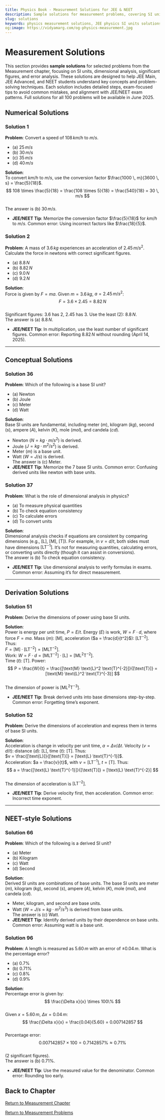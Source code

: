 ```yaml
---
title: Physics Book - Measurement Solutions for JEE & NEET
description: Sample solutions for measurement problems, covering SI units, dimensional analysis, significant figures, and error analysis, tailored for JEE and NEET preparation.
slug: solutions
keywords: physics measurement solutions, JEE physics SI units solutions, NEET physics dimensional analysis solutions, significant figures
og:image: https://vidyamarg.com/og-physics-measurement.jpg
---
```


# Measurement Solutions

This section provides **sample solutions** for selected problems from the Measurement chapter, focusing on SI units, dimensional analysis, significant figures, and error analysis. These solutions are designed to help JEE Main, JEE Advanced, and NEET students understand key concepts and problem-solving techniques. Each solution includes detailed steps, exam-focused tips to avoid common mistakes, and alignment with JEE/NEET exam patterns. Full solutions for all 100 problems will be available in June 2025.

## Numerical Solutions

### Solution 1
**Problem**: Convert a speed of $108 \, km/h$ to $m/s$.  
- (a) $25 \, m/s$  
- (b) $30 \, m/s$  
- (c) $35 \, m/s$  
- (d) $40 \, m/s$

**Solution**:  
To convert $km/h$ to $m/s$, use the conversion factor $\frac{1000 \, m}{3600 \, s} = \frac{5}{18}$.  
$$
108 \times \frac{5}{18} = \frac{108 \times 5}{18} = \frac{540}{18} = 30 \, m/s
$$  
The answer is (b) $30 \, m/s$.  
- **JEE/NEET Tip**: Memorize the conversion factor $\frac{5}{18}$ for $km/h$ to $m/s$. Common error: Using incorrect factors like $\frac{18}{5}$.

### Solution 2
**Problem**: A mass of $3.6 \, kg$ experiences an acceleration of $2.45 \, m/s^2$. Calculate the force in newtons with correct significant figures.  
- (a) $8.8 \, N$  
- (b) $8.82 \, N$  
- (c) $9.0 \, N$  
- (d) $9.2 \, N$

**Solution**:  
Force is given by $F = m a$. Given $m = 3.6 \, kg$, $a = 2.45 \, m/s^2$:  
$$
F = 3.6 \times 2.45 = 8.82 \, N
$$  
Significant figures: $3.6$ has 2, $2.45$ has 3. Use the least (2): $8.8 \, N$.  
The answer is (a) $8.8 \, N$.  
- **JEE/NEET Tip**: In multiplication, use the least number of significant figures. Common error: Reporting $8.82 \, N$ without rounding (April 14, 2025).

---

## Conceptual Solutions

### Solution 36
**Problem**: Which of the following is a base SI unit?  
- (a) Newton  
- (b) Joule  
- (c) Meter  
- (d) Watt

**Solution**:  
Base SI units are fundamental, including meter ($m$), kilogram ($kg$), second ($s$), ampere ($A$), kelvin ($K$), mole ($mol$), and candela ($cd$).  
- Newton ($N = kg \cdot m / s^2$) is derived.  
- Joule ($J = kg \cdot m^2 / s^2$) is derived.  
- Meter ($m$) is a base unit.  
- Watt ($W = J/s$) is derived.  
The answer is (c) Meter.  
- **JEE/NEET Tip**: Memorize the 7 base SI units. Common error: Confusing derived units like newton with base units.

### Solution 37
**Problem**: What is the role of dimensional analysis in physics?  
- (a) To measure physical quantities  
- (b) To check equation consistency  
- (c) To calculate errors  
- (d) To convert units

**Solution**:  
Dimensional analysis checks if equations are consistent by comparing dimensions (e.g., $[\text{L}]$, $[\text{M}]$, $[\text{T}]$). For example, in $v = d / t$, both sides must have dimensions $[\text{L} \text{T}^{-1}]$. It’s not for measuring quantities, calculating errors, or converting units directly (though it can assist in conversions).  
The answer is (b) To check equation consistency.  
- **JEE/NEET Tip**: Use dimensional analysis to verify formulas in exams. Common error: Assuming it’s for direct measurement.

---

## Derivation Solutions

### Solution 51
**Problem**: Derive the dimensions of power using base SI units.

**Solution**:  
Power is energy per unit time, $P = E / t$. Energy ($E$) is work, $W = F \cdot d$, where force $F = m a$. Mass ($m$): $[\text{M}]$, acceleration ($a = \frac{d}{t^2}$): $[\text{L} \text{T}^{-2}]$. Thus:  
$F = [\text{M}] \cdot [\text{L} \text{T}^{-2}] = [\text{M} \text{L} \text{T}^{-2}]$.  
Work: $W = F \cdot d = [\text{M} \text{L} \text{T}^{-2}] \cdot [\text{L}] = [\text{M} \text{L}^2 \text{T}^{-2}]$.  
Time ($t$): $[\text{T}]$. Power:  
$$
P = \frac{W}{t} = \frac{[\text{M} \text{L}^2 \text{T}^{-2}]}{[\text{T}]} = [\text{M} \text{L}^2 \text{T}^{-3}]
$$  
The dimension of power is $[\text{M} \text{L}^2 \text{T}^{-3}]$.  
- **JEE/NEET Tip**: Break derived units into base dimensions step-by-step. Common error: Forgetting time’s exponent.

### Solution 52
**Problem**: Derive the dimensions of acceleration and express them in terms of base SI units.

**Solution**:  
Acceleration is change in velocity per unit time, $a = \Delta v / \Delta t$. Velocity ($v = d / t$): distance ($d$): $[\text{L}]$, time ($t$): $[\text{T}]$. Thus:  
$v = \frac{[\text{L}]}{[\text{T}]} = [\text{L} \text{T}^{-1}]$.  
Acceleration: $a = \frac{v}{t}$, with $v = [\text{L} \text{T}^{-1}]$, $t = [\text{T}]$. Thus:  
$$
a = \frac{[\text{L} \text{T}^{-1}]}{[\text{T}]} = [\text{L} \text{T}^{-2}]
$$  
The dimension of acceleration is $[\text{L} \text{T}^{-2}]$.  
- **JEE/NEET Tip**: Derive velocity first, then acceleration. Common error: Incorrect time exponent.

---

## NEET-style Solutions

### Solution 66
**Problem**: Which of the following is a derived SI unit?  
- (a) Meter  
- (b) Kilogram  
- (c) Watt  
- (d) Second

**Solution**:  
Derived SI units are combinations of base units. The base SI units are meter ($m$), kilogram ($kg$), second ($s$), ampere ($A$), kelvin ($K$), mole ($mol$), and candela ($cd$).  
- Meter, kilogram, and second are base units.  
- Watt ($W = J/s = kg \cdot m^2 / s^3$) is derived from base units.  
The answer is (c) Watt.  
- **JEE/NEET Tip**: Identify derived units by their dependence on base units. Common error: Assuming watt is a base unit.

### Solution 96
**Problem**: A length is measured as $5.60 \, m$ with an error of $\pm 0.04 \, m$. What is the percentage error?  
- (a) $0.7\%$  
- (b) $0.71\%$  
- (c) $0.8\%$  
- (d) $0.9\%$

**Solution**:  
Percentage error is given by:  
$$
\frac{\Delta x}{x} \times 100\%
$$  
Given $x = 5.60 \, m$, $\Delta x = 0.04 \, m$:  
$$
\frac{\Delta x}{x} = \frac{0.04}{5.60} = 0.007142857
$$  
Percentage error:  
$$
0.007142857 \times 100 = 0.7142857\% \approx 0.71\%
$$  
(2 significant figures).  
The answer is (b) $0.71\%$.  
- **JEE/NEET Tip**: Use the measured value for the denominator. Common error: Rounding too early.

## Back to Chapter
[Return to Measurement Chapter](../../measurement/)

[Return to Measurement Problems](../../measurement/problems)